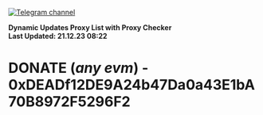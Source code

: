[![Telegram channel](https://img.shields.io/endpoint?url=https://runkit.io/damiankrawczyk/telegram-badge/branches/master?url=https://t.me/n4z4v0d)](https://t.me/n4z4v0d) 

**Dynamic Updates Proxy List with Proxy Checker**  
**Last Updated: 21.12.23 08:22**

# DONATE (_any evm_) - 0xDEADf12DE9A24b47Da0a43E1bA70B8972F5296F2
